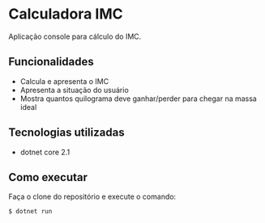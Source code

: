 # Calculadora IMC 

Aplicação console para cálculo do IMC.
## Funcionalidades
- Calcula e apresenta o IMC
- Apresenta a situação do usuário
- Mostra quantos quilograma deve ganhar/perder para chegar na massa ideal

## Tecnologias utilizadas

- dotnet core 2.1

## Como executar
Faça o clone do repositório e execute o comando:


```
$ dotnet run 
```